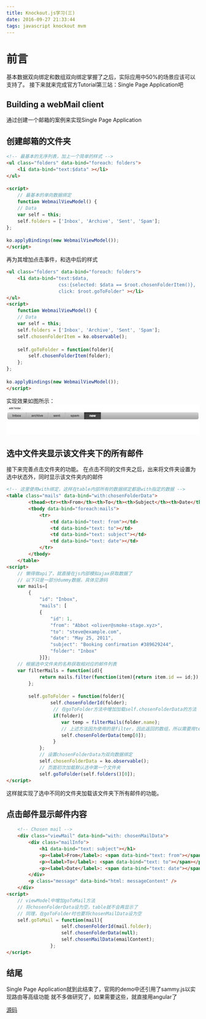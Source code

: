 ```yaml
---
title: Knockout.js学习(三)
date: 2016-09-27 21:33:44
tags: javascript knockout mvm
---
```

# 前言
基本数据双向绑定和数组双向绑定掌握了之后，实际应用中50%的场景应该可以支持了。
接下来就来完成官方Tutorial第三站：Single Page Application吧

## Building a webMail client
通过创建一个邮箱的案例来实现Single Page Application

## 创建邮箱的文件夹
``` HTML
<!-- 最基本的无序列表，加上一个简单的样式 -->
<ul class="folders" data-bind="foreach: folders">
    <li data-bind="text:$data" ></li>
</ul>

<script>
	// 最基本的单向数据绑定
	function WebmailViewModel() {
    // Data
    var self = this;
    self.folders = ['Inbox', 'Archive', 'Sent', 'Spam'];
};

ko.applyBindings(new WebmailViewModel());
</script>
```
再为其增加点击事件，和选中后的样式
``` HTML
<ul class="folders" data-bind="foreach: folders">
    <li data-bind="text:$data,
                   css:{selected: $data == $root.chosenFolderItem()},
                   click: $root.goToFolder" ></li>
</ul>
<script>
	function WebmailViewModel() {
    // Data
    var self = this;
    self.folders = ['Inbox', 'Archive', 'Sent', 'Spam'];
    self.chosenFolderItem = ko.observable();
    
    self.goToFolder = function(folder){
        self.chosenFolderItem(folder);
    };
};

ko.applyBindings(new WebmailViewModel());
</script>
```
实现效果如图所示：
![webmail](Knockoutjs-3/webmail.jpg)

## 选中文件夹显示该文件夹下的所有邮件
接下来完善点击文件夹的功能。
在点击不同的文件夹之后，出来将文件夹设置为选中状态外，同时显示该文件夹内的邮件
```HTML
<!-- 这里使用with绑定，这样在table内部所有的数据绑定都是with指定的数据 -->
<table class="mails" data-bind="with:chosenFolderData">
		<thead><tr><th>From</th><th>To</th><th>Subject</th><th>Date</th></tr></thead>
		<tbody data-bind="foreach:mails">
			<tr>
				<td data-bind="text: from"></td>
				<td data-bind="text: to"></td>
				<td data-bind="text: subject"></td>
				<td data-bind="text: date"></td>
			</tr>     
		</tbody>
	</table>
<script>
	// 懒得做api了，就直接在js内部模拟ajax获取数据了
	// 以下只是一部分dummy数据，具体见源码
	var mails=[
		{
			"id": "Inbox",
			"mails": [
			{
				"id": 1,
				"from": "Abbot <oliver@smoke-stage.xyz>",
				"to": "steve@example.com",
				"date": "May 25, 2011",
				"subject": "Booking confirmation #389629244",
				"folder": "Inbox"
			}]};
	// 根据选中文件夹的名称获取相对应的邮件列表
	var filterMails = function(id){
			return mails.filter(function(item){return item.id == id;});
		};

		self.goToFolder = function(folder){
				self.chosenFolderId(folder);
				 // 在goToFolder方法中增加加载self.chosenFolderData的方法
				 if(folder){
				 	var temp = filterMails(folder.name);
				 	// 上述方法因为使用的是filter，因此返回的数组，所以需要用temp[0]
				 	self.chosenFolderData(temp[0]);	
				 }				 
			};
			// 设置chosenFolderData为双向数据绑定
			self.chosenFolderData = ko.observable();
			// 页面初次加载默认选中第一个文件夹
			self.goToFolder(self.folders()[0]);
</script>
```
这样就实现了选中不同的文件夹加载该文件夹下所有邮件的功能。

## 点击邮件显示邮件内容
```html
	<!-- Chosen mail -->
	<div class="viewMail" data-bind="with: chosenMailData">
		<div class="mailInfo">
			<h1 data-bind="text: subject"></h1>
			<p><label>From</label>: <span data-bind="text: from"></span></p>
			<p><label>To</label>: <span data-bind="text: to"></span></p>
			<p><label>Date</label>: <span data-bind="text: date"></span></p>
		</div>
		<p class="message" data-bind="html: messageContent" />
	</div>
<script>
	// viewModel中增加goToMail方法
	// 将chosenFolderData设为空，table就不会再显示了
	// 同理，在goToFolder时也要将chosenMailData设为空
	self.goToMail = function(mail){
					self.chosenFolderId(mail.folder);
					self.chosenFolderData(null);
					self.chosenMailData(emailContent);
				};
</script>
```

## 结尾
Single Page Application就到此结束了，官网的demo中还引用了sammy.js以实现路由等高级功能
就不多做研究了，如果需要这些，就直接用angular了

[源码](https://github.com/nicky-lau/Knockoutjs/tree/master/SinglePageApp)
